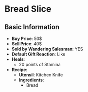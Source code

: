 # Bread Slice

## Basic Information

- **Buy Price**: 50$
- **Sell Price**: 40$
- **Sold by Wandering Salesman**: YES
- **Default Gift Reaction**: Like
- **Heals**:
  - 20 points of Stamina
- **Recipe**:
  - **Utensil**: Kitchen Knife
  - **Ingredients**:
    - Bread
